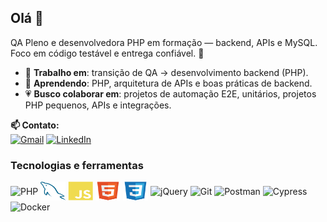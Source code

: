 ## Olá 👋


QA Pleno e desenvolvedora PHP em formação — backend, APIs e MySQL. Foco em código testável e entrega confiável. 🎯

- 🔭 **Trabalho em**: transição de QA → desenvolvimento backend (PHP).  
- 🌱 **Aprendendo**: PHP, arquitetura de APIs e boas práticas de backend.  
- 💗 **Busco colaborar em**: projetos de automação E2E, unitários, projetos PHP pequenos, APIs e integrações.

**📫 Contato:**  
[![Gmail](https://img.shields.io/badge/Gmail-D14836?style=for-the-badge&logo=gmail&logoColor=white)](mailto:isadoraitodacunha12@gmail.com) [![LinkedIn](https://img.shields.io/badge/-LinkedIn-0077B5?style=for-the-badge&logo=linkedin&logoColor=white)](https://www.linkedin.com/in/isadora-ito)

### Tecnologias e ferramentas

<div style="display:inline-block">

<img align="center" alt="PHP"    height="30" width="40" src="https://cdn.jsdelivr.net/gh/devicons/devicon@latest/icons/php/php-original.svg" />
<img align="center" alt="MySQL"  height="30" width="40" src="https://raw.githubusercontent.com/devicons/devicon/master/icons/mysql/mysql-original.svg" />
<img align="center" alt="JS"     height="30" width="40" src="https://raw.githubusercontent.com/devicons/devicon/master/icons/javascript/javascript-plain.svg" />
<img align="center" alt="HTML5"  height="30" width="40" src="https://raw.githubusercontent.com/devicons/devicon/master/icons/html5/html5-original.svg" />
<img align="center" alt="CSS3"   height="30" width="40" src="https://raw.githubusercontent.com/devicons/devicon/master/icons/css3/css3-original.svg" />
<img align="center" alt="jQuery" height="30" width="40" src="https://cdn.jsdelivr.net/gh/devicons/devicon@latest/icons/jquery/jquery-plain.svg" />
<img align="center" alt="Git"    height="30" width="40" src="https://cdn.jsdelivr.net/gh/devicons/devicon@latest/icons/git/git-original.svg" />
<img align="center" alt="Postman"height="30" width="40" src="https://cdn.jsdelivr.net/gh/devicons/devicon@latest/icons/postman/postman-plain.svg" />
<img align="center" alt="Cypress"height="30" width="40" src="https://cdn.jsdelivr.net/gh/devicons/devicon@latest/icons/cypressio/cypressio-original.svg" />
<img align="center" alt="Docker" height="30" width="40" src="https://cdn.jsdelivr.net/gh/devicons/devicon@latest/icons/docker/docker-original.svg" />
